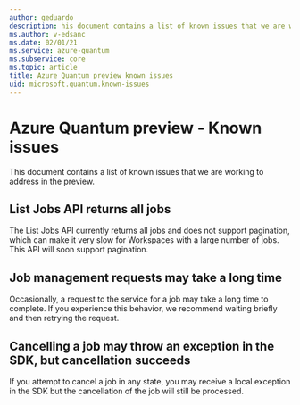 ```yaml
---
author: geduardo
description: his document contains a list of known issues that we are working to address in preview.
ms.author: v-edsanc
ms.date: 02/01/21
ms.service: azure-quantum
ms.subservice: core
ms.topic: article
title: Azure Quantum preview known issues
uid: microsoft.quantum.known-issues
---
```


# Azure Quantum preview - Known issues

This document contains a list of known issues that we are working to address in the preview.

## List Jobs API returns all jobs

The List Jobs API currently returns all jobs and does not support pagination, which can make it very slow for Workspaces with a large number of jobs. This API will soon support pagination.

## Job management requests may take a long time

Occasionally, a request to the service for a job may take a long time to complete. If you experience this behavior, we recommend waiting briefly and then retrying the request.

## Cancelling a job may throw an exception in the SDK, but cancellation succeeds

If you attempt to cancel a job in any state, you may receive a local exception in the SDK but the cancellation of the job will still be processed.